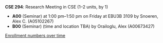 **CSE 294**: Research Meeting in CSE (1–2 units, by 1)

- **A00** (Seminar) at 1:00 pm–1:50 pm on Friday at EBU3B 3109 by Snoeren, Alex C. (A05102267)
- **B00** (Seminar) (time and location TBA) by Orailoglu, Alex (A00673427)

[Enrollment numbers over time](./CSE294.tsv)
